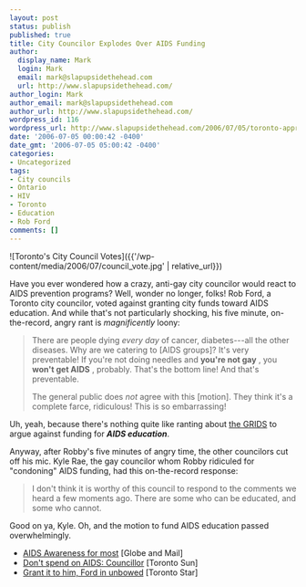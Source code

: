 ```yaml
---
layout: post
status: publish
published: true
title: City Councilor Explodes Over AIDS Funding
author:
  display_name: Mark
  login: Mark
  email: mark@slapupsidethehead.com
  url: http://www.slapupsidethehead.com/
author_login: Mark
author_email: mark@slapupsidethehead.com
author_url: http://www.slapupsidethehead.com/
wordpress_id: 116
wordpress_url: http://www.slapupsidethehead.com/2006/07/05/toronto-approves-aids-prevention-funding/
date: '2006-07-05 00:00:42 -0400'
date_gmt: '2006-07-05 05:00:42 -0400'
categories:
- Uncategorized
tags:
- City councils
- Ontario
- HIV
- Toronto
- Education
- Rob Ford
comments: []
---
```

![Toronto's City Council Votes]({{'/wp-content/media/2006/07/council_vote.jpg' | relative_url}})

Have you ever wondered how a crazy, anti-gay city councilor would react to AIDS prevention programs? Well, wonder no longer, folks! Rob Ford, a Toronto city councilor, voted against granting city funds toward AIDS education. And while that's not particularly shocking, his five minute, on-the-record, angry rant is _magnificently_ loony:

> There are people dying _every day_ of cancer, diabetes---all the other diseases. Why are we catering to [AIDS groups]? It's very preventable! If you're not doing needles and **you're not gay** , you **won't get AIDS** , probably. That's the bottom line! And that's preventable.
> 
> The general public does _not_ agree with this [motion]. They think it's a complete farce, ridiculous! This is so embarrassing!

Uh, yeah, because there's nothing quite like ranting about [the GRIDS](http://en.wikipedia.org/wiki/GRIDS "Yes, that's what it used to be called") to argue against funding for **_AIDS education_**.

Anyway, after Robby's five minutes of angry time, the other councilors cut off his mic. Kyle Rae, the gay councilor whom Robby ridiculed for "condoning" AIDS funding, had this on-the-record response:

> I don't think it is worthy of this council to respond to the comments we heard a few moments ago. There are some who can be educated, and some who cannot.

Good on ya, Kyle. Oh, and the motion to fund AIDS education passed overwhelmingly.

- [AIDS Awareness for most](http://www.theglobeandmail.com/servlet/story/LAC.20060701.CITYHALL01/TPStory/TPNational/Ontario/) [Globe and Mail]
- [Don't spend on AIDS: Councillor](http://torontosun.com/News/TorontoAndGTA/2006/06/29/1659248-sun.html) [Toronto Sun]
- [Grant it to him, Ford in unbowed](http://www.thestar.com/NASApp/cs/ContentServer?pagename=thestar/Layout/Article_Type1&c=Article&cid=1151617836645&call_pageid=968350130169&col=969483202845) [Toronto Star]
